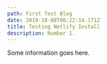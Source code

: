 ```yaml
---
path: First Test Blog
date: 2019-10-08T06:22:14.171Z
title: Testing Netlify Install
description: Number 1.
---
```

Some information goes here.
